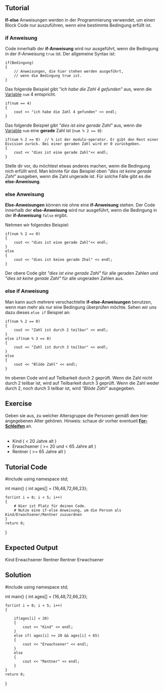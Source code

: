 Tutorial
--------
**If-else** Anweisungen werden in der Programmierung verwendet, um einen Block Code nur auszuführen, wenn eine bestimmte Bedingung erfüllt ist.

### if Anweisung

Code innerhalb der **if-Anweisung** wird nur ausgeführt, wenn die Bedingung in der if-Anweisung `true` ist. Der allgemeine Syntax ist:

    if(Bedingung)
    {
        // Anweisungen, die hier stehen werden ausgeführt,
        // wenn die Bedingung true ist.
    }

Das folgende Beispiel gibt *"ich habe die Zahl 4 gefunden"* aus, wenn die [Variable](/de/Variables_and_Types) `num` 4 entspricht.

    if(num == 4)
    {
        cout << "ich habe die Zahl 4 gefunden" << endl;
    }    

Das folgende Beispiel gibt *"dies ist eine gerade Zahl"* aus, wenn die [Variable](/de/Variables_and_Types) `num` eine **gerade** Zahl ist (`num % 2 == 0`):

    if(num % 2 == 0)  // % ist der modulo-operator. Er gibt den Rest einer Division zurück. Bei einer geraden Zahl wird er 0 zurückgeben.
    {
        cout << "dies ist eine gerade Zahl"<< endl;
    }

Stelle dir vor, du möchtest etwas anderes machen, wenn die Bedingung nich erfüllt wird. Man könnte für das Beispiel oben *"dies ist keine gerade Zahl"* ausgeben, wenn die Zahl ungerade ist. Für solche Fälle gibt es die **else-Anweisung**.

### else Anweisung

**Else-Anweisungen** können nie ohne eine **if-Anweisung** stehen. Der Code innerhalb der **else-Anweisung** wird nur ausgeführt, wenn die Bedingung in der **if-Anweisung** `false` ergibt.

Nehmen wir folgendes Beispiel:

    if(num % 2 == 0)
    {
        cout << "dies ist eine gerade Zahl"<< endl;
    }
    else
    {
        cout << "dies ist keine gerade Zhal" << endl;
    }

Der obere Code gibt *"dies ist eine gerade Zahl"* für alle geraden Zahlen und *"dies ist keine gerade Zahl"* für alle ungeraden Zahlen aus.

### else if Anweisung

Man kann auch mehrere verschachtelte **if-else-Anweisungen** benutzen, wenn man mehr als nur eine Bedingung überprüfen möchte. Sehen wir uns dazu dieses `else if` Beispiel an:

    if(num % 2 == 0)
    {
        cout << "Zahl ist durch 2 teilbar" << endl;
    }
    else if(num % 3 == 0)
    {
        cout << "Zahl ist durch 3 teilbar" << endl;
    }
    else
    {
        cout << "Blöde Zahl" << endl;
    }

Im oberen Code wird auf Teilbarkeit durch 2 geprüft. Wenn die Zahl nicht durch 2 teilbar ist, wird auf Teilbarkeit durch 3 geprüft. Wenn die Zahl weder durch 2, noch durch 3 teilbar ist, wird *"Blöde Zahl"* ausgegeben.

Exercise
--------
Geben sie aus, zu welcher Altersgruppe die Personen gemäß dem hier angegebenen Alter gehören. Hinweis: schaue dir vorher eventuell [**For-Schleifen**](/de/For_loops) an.
######
- Kind ( < 20 Jahre alt )
- Erwachsener ( >= 20 und < 65 Jahre alt ) 
- Rentner ( >= 65 Jahre alt )


Tutorial Code
-------------
#include <iostream>
using namespace std;

int main()
{
    int ages[] = {16,48,72,66,23};
    
    for(int i = 0; i < 5; i++)
    {        
        # Hier ist Platz für deinen Code. 
        # Nutze eine if-else Anweisung, um die Person als Kind/Erwachsener/Rentner zuzuordnen
    }
    return 0;
}

Expected Output
---------------
Kind
Erwachsener
Rentner
Rentner
Erwachsener

Solution
--------
#include <iostream>
using namespace std;

int main()
{
    int ages[] = {16,48,72,66,23};
    
    for(int i = 0; i < 5; i++)
    {
        
        if(ages[i] < 20)
        {
            cout << "Kind" << endl;
        }
        else if( ages[i] >= 20 && ages[i] < 65)
        {
            cout << "Erwachsener" << endl;
        }
        else
        {
            cout << "Rentner" << endl;
        }
    }
    return 0;
}